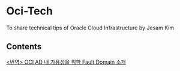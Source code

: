 # Oci-Tech
To share technical tips of Oracle Cloud Infrastructure by Jesam Kim

## Contents

[<번역> OCI AD 내 가용성을 위한 Fault Domain 소개](https://github.com/jesamkim/oci-tech/blob/master/Fault_Domain.md)

